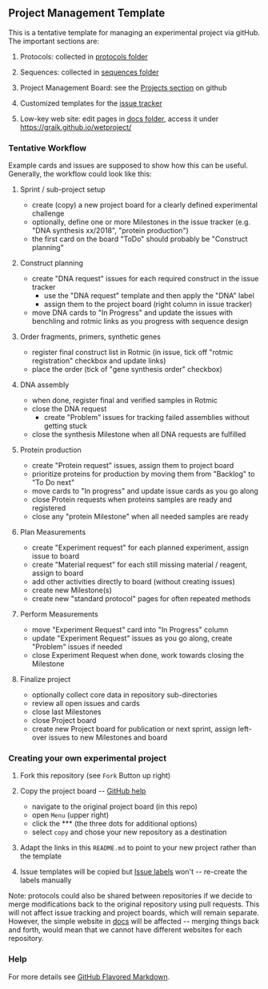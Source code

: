 ## Project Management Template

This is a tentative template for managing an experimental project via gitHub. The important sections are:

  1. Protocols: collected in [protocols folder](protocols)

  2. Sequences: collected in [sequences folder](sequences)

  3. Project Management Board: see the [Projects section](https://github.com/graik/wetproject/projects) on github

  4. Customized templates for the [issue tracker](https://github.com/graik/wetproject/issues)

  5. Low-key web site: edit pages in [docs folder](docs), access it under https://graik.github.io/wetproject/

### Tentative Workflow

Example cards and issues are supposed to show how this can be useful. Generally, the workflow could look like this:

  1. Sprint / sub-project setup
      - create (copy) a new project board for a clearly defined experimental challenge
      - optionally, define one or more Milestones in the issue tracker (e.g. "DNA synthesis xx/2018", "protein production")
      - the first card on the board "ToDo" should probably be "Construct planning"
      
  2. Construct planning
      - create "DNA request" issues for each required construct in the issue tracker
          - use the "DNA request" template and then apply the "DNA" label
          - assign them to the project board (right column in issue tracker)
      - move DNA cards to "In Progress" and update the issues with benchling and rotmic links as you progress with sequence design
     
  3. Order fragments, primers, synthetic genes
      - register final construct list in Rotmic (in issue, tick off "rotmic registration" checkbox and update links)
      - place the order (tick of "gene synthesis order" checkbox)
      
  4. DNA assembly
      - when done, register final and verified samples in Rotmic
      - close the DNA request
        - create "Problem" issues for tracking failed assemblies without getting stuck 
      - close the synthesis Milestone when all DNA requests are fulfilled
      
  5. Protein production
      - create "Protein request" issues, assign them to project board
      - prioritize proteins for production by moving them from "Backlog" to "To Do next"
      - move cards to "In progress" and update issue cards as you go along
      - close Protein requests when proteins samples are ready and registered
      - close any "protein Milestone" when all needed samples are ready
  
  6. Plan Measurements
      - create "Experiment request" for each planned experiment, assign issue to board
      - create "Material request" for each still missing material / reagent, assign to board
      - add other activities directly to board (without creating issues)
      - create new Milestone(s)
      - create new "standard protocol" pages for often repeated methods

  7. Perform Measurements
      - move "Experiment Request" card into "In Progress" column
      - update "Experiment Request" issues as you go along, create "Problem" issues if needed
      - close Experiment Request when done, work towards closing the Milestone
  
  8. Finalize project
      - optionally collect core data in repository sub-directories
      - review all open issues and cards
      - close last Milestones
      - close Project board
      - create new Project board for publication or next sprint, assign left-over issues to new Milestones and board

### Creating your own experimental project

  1. Fork this repository (see `Fork` Button up right)
  
  2. Copy the project board -- [GitHub help](https://help.github.com/articles/copying-a-project-board/)
  
      - navigate to the original project board (in this repo)
      - open `Menu` (upper right)
      - click the *** (the three dots for additional options)
      - select `copy` and chose your new repository as a destination

  3. Adapt the links in this `README.md` to point to your new project rather than the template
  
  4. Issue templates will be copied but [Issue labels](https://github.com/graik/wetproject/labels) won't -- re-create the labels manually
  
Note: protocols could also be shared between repositories if we decide to merge modifications back to the original repository using pull requests. This will not affect issue tracking and project boards, which will remain separate. However, the simple website in [docs](docs) will be affected -- merging things back and forth, would mean that we cannot have different websites for each repository.

### Help

For more details see [GitHub Flavored Markdown](https://guides.github.com/features/mastering-markdown/).

